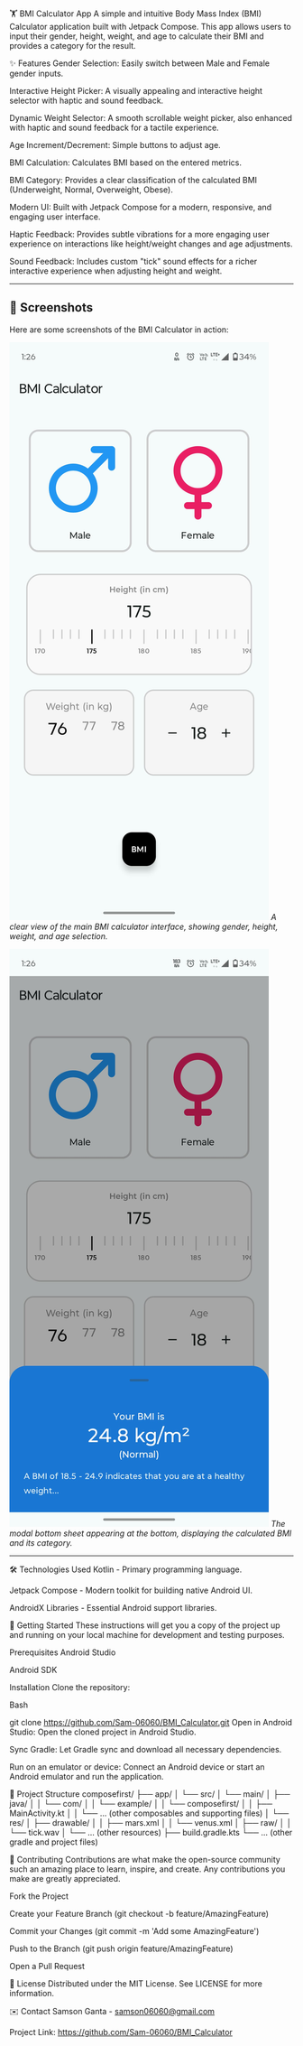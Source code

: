 🏋️ BMI Calculator App
A simple and intuitive Body Mass Index (BMI) Calculator application built with Jetpack Compose. This app allows users to input their gender, height, weight, and age to calculate their BMI and provides a category for the result.

✨ Features
Gender Selection: Easily switch between Male and Female gender inputs.

Interactive Height Picker: A visually appealing and interactive height selector with haptic and sound feedback.

Dynamic Weight Selector: A smooth scrollable weight picker, also enhanced with haptic and sound feedback for a tactile experience.

Age Increment/Decrement: Simple buttons to adjust age.

BMI Calculation: Calculates BMI based on the entered metrics.

BMI Category: Provides a clear classification of the calculated BMI (Underweight, Normal, Overweight, Obese).

Modern UI: Built with Jetpack Compose for a modern, responsive, and engaging user interface.

Haptic Feedback: Provides subtle vibrations for a more engaging user experience on interactions like height/weight changes and age adjustments.

Sound Feedback: Includes custom "tick" sound effects for a richer interactive experience when adjusting height and weight.

---
## 📱 Screenshots

Here are some screenshots of the BMI Calculator in action:

![BMI Calculator Main Screen](images/ss1.jpeg)
_A clear view of the main BMI calculator interface, showing gender, height, weight, and age selection._

![BMI Result Modal](images/ss2.jpeg)
_The modal bottom sheet appearing at the bottom, displaying the calculated BMI and its category._

---

🛠️ Technologies Used
Kotlin - Primary programming language.

Jetpack Compose - Modern toolkit for building native Android UI.

AndroidX Libraries - Essential Android support libraries.

🚀 Getting Started
These instructions will get you a copy of the project up and running on your local machine for development and testing purposes.

Prerequisites
Android Studio 

Android SDK

Installation
Clone the repository:

Bash

git clone https://github.com/Sam-06060/BMI_Calculator.git
Open in Android Studio:
Open the cloned project in Android Studio.

Sync Gradle:
Let Gradle sync and download all necessary dependencies.

Run on an emulator or device:
Connect an Android device or start an Android emulator and run the application.

📁 Project Structure
composefirst/
├── app/
│   └── src/
│       └── main/
│           ├── java/
│           │   └── com/
│           │       └── example/
│           │           └── composefirst/
│           │               ├── MainActivity.kt
│           │               └── ... (other composables and supporting files)
│           └── res/
│               ├── drawable/
│               │   ├── mars.xml
│               │   └── venus.xml
│               ├── raw/
│               │   └── tick.wav
│               └── ... (other resources)
├── build.gradle.kts
└── ... (other gradle and project files)

🤝 Contributing
Contributions are what make the open-source community such an amazing place to learn, inspire, and create. Any contributions you make are greatly appreciated.

Fork the Project

Create your Feature Branch (git checkout -b feature/AmazingFeature)

Commit your Changes (git commit -m 'Add some AmazingFeature')

Push to the Branch (git push origin feature/AmazingFeature)

Open a Pull Request

📄 License
Distributed under the MIT License. See LICENSE for more information.

✉️ Contact
Samson Ganta - samson06060@gmail.com

Project Link: https://github.com/Sam-06060/BMI_Calculator





